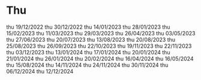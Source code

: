 # Thu
thu 19/12/2022
thu 30/12/2022
thu 14/01/2023
thu 28/01/2023
thu 15/02/2023
thu 11/03/2023
thu 29/03/2023
thu 26/04/2023
thu 03/05/2023
thu 27/06/2023
thu 20/07/2023
thu 13/08/2023
thu 20/08/2023
thu 25/08/2023
thu 26/09/2023
thu 22/10/2023
thu 19/11/2023
thu 22/11/2023
thu 03/12/2023
thu 13/01/2024
thu 17/01/2024
thu 20/01/2024
thu 21/01/2024
thu 26/01/2024
thu 20/02/2024
thu 16/04/2024
thu 16/05/2024
thu 15/08/2024
thu 14/11/2024
thu 24/11/2024
thu 30/11/2024
thu 06/12/2024
thu 12/12/2024
